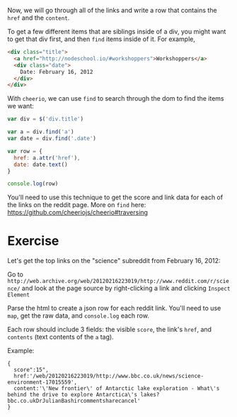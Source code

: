Now, we will go through all of the links and write a row that contains the `href` and the `content`.

To get a few different items that are siblings inside of a div, you might want to get that div first, and then `find` items inside of it. For example,

```html
<div class="title">
  <a href="http://nodeschool.io/#workshoppers">Workshoppers</a>
  <div class="date">
    Date: February 16, 2012
  </div>
</div>
```

With `cheerio`, we can use `find` to search through the dom to find the items we want:

```js
var div = $('div.title')

var a = div.find('a')
var date = div.find('.date')

var row = {
  href: a.attr('href'),
  date: date.text()
}

console.log(row)
```

You'll need to use this technique to get the score and link data for each of the links on the reddit page. More on `find` here: https://github.com/cheeriojs/cheerio#traversing

# Exercise

Let's get the top links on the "science" subreddit from February 16, 2012:

Go to `http://web.archive.org/web/20120216223019/http://www.reddit.com/r/science/` and look at the page source by right-clicking a link and clicking `Inspect Element`

Parse the html to create a json row for each reddit link. You'll need to use `map`, get the raw data, and `console.log` each row.

Each row should include 3 fields: the visible `score`, the link's `href`, and `contents` (text contents of the `a` tag).

Example:
```
{
  score":15",
  href:'/web/20120216223019/http://www.bbc.co.uk/news/science-environment-17015559',
  content:'\'New frontier\' of Antarctic lake exploration - What\'s behind the drive to explore Antarctica\'s lakes?bbc.co.ukDrJulianBashircommentsharecancel'
}
```






